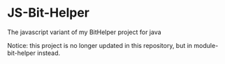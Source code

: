 # JS-Bit-Helper
The javascript variant of my BitHelper project for java

Notice: this project is no longer updated in this repository, but in module-bit-helper instead.
